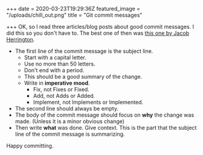 +++
date = 2020-03-23T19:29:36Z
featured_image = "/uploads/chill_out.png"
title = "Git commit messages"

+++
OK, so I read three articles/blog posts about good commit messages. I did this so you don't have to. The best one of then was [this one by Jacob Herrington](https://dev.to/jacobherrington/how-to-write-useful-commit-messages-my-commit-message-template-20n9 "this by Jacob Herrington").

* The first line of the commit message is the subject line.
  * Start with a capital letter.
  * Use no more than 50 letters.
  * Don't end with a period.
  * This should be a good summary of the change.
  * Write in **imperative mood**.
    * Fix, not Fixes or Fixed.
    * Add, not Adds or Added.
    * Implement, not Implements or Implemented.
* The second line should always be empty.
* The body of the commit message should focus on **why** the change was made. (Unless it is a minor obvious change)
* Then write **what** was done. Give context. This is the part that the subject line of the commit message is summarizing. 

Happy committing.